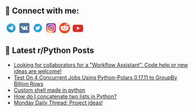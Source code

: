 ## 🔎 Connect with me:
[<img src="https://github.com/bullbesh/bullbesh/blob/main/images/Telegram.png" width="32" height="32" />](https://t.me/bullbesh)
[<img src="https://github.com/bullbesh/bullbesh/blob/main/images/VK.png" width="32" height="32" />](https://vk.com/bullbesh)
[<img src="https://github.com/bullbesh/bullbesh/blob/main/images/Twitter.png" width="32" height="32" />](https://twitter.com/bullbesh1)
[<img src="https://github.com/bullbesh/bullbesh/blob/main/images/Instagram.png" width="32" height="32" />](https://www.instagram.com/bullbesh)
[<img src="https://github.com/bullbesh/bullbesh/blob/main/images/Reddit.png" width="32" height="32" />](https://www.reddit.com/user/bullbesh)
[<img src="https://github.com/bullbesh/bullbesh/blob/main/images/YouTube.png" width="32" height="32" />](https://www.youtube.com/channel/UCtfjRs6uzgq5mfm8S06WTcg)

## 📕 Latest r/Python Posts
<!-- BLOG-POST-LIST:START -->
- [Looking for collaborators for a &quot;Workflow Assistant&quot;. Code help or new ideas are welcome!](https://www.reddit.com/r/Python/comments/13bbdp8/looking_for_collaborators_for_a_workflow/)
- [Test On 4 Concurrent Jobs Using Python-Polars 0.17.11 to GroupBy Billion Rows](https://www.reddit.com/r/Python/comments/13bb59x/test_on_4_concurrent_jobs_using_pythonpolars/)
- [Custom shell made in python](https://www.reddit.com/r/Python/comments/13b8udx/custom_shell_made_in_python/)
- [How do I concatenate two lists in Python?](https://www.reddit.com/r/Python/comments/13b86j1/how_do_i_concatenate_two_lists_in_python/)
- [Monday Daily Thread: Project ideas!](https://www.reddit.com/r/Python/comments/13b7gml/monday_daily_thread_project_ideas/)
<!-- BLOG-POST-LIST:END -->
